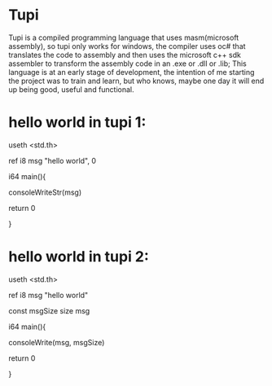 # Tupi
Tupi is a compiled programming language that uses masm(microsoft assembly), so tupi only works for windows, the compiler uses oc# that translates the code to assembly and then uses the microsoft c++ sdk assembler to transform the assembly code in an .exe or .dll or .lib; This language is at an early stage of development, the intention of me starting the project was to train and learn, but who knows, maybe one day it will end up being good, useful and functional.

# hello world in tupi 1:
useth <std.th>

ref i8 msg "hello world", 0


i64 main(){

  consoleWriteStr(msg)
  
  return 0
  
}

# hello world in tupi 2:
useth <std.th>

ref i8 msg "hello world"

const msgSize size msg


i64 main(){

  consoleWrite(msg, msgSize)
  
  return 0
  
}
